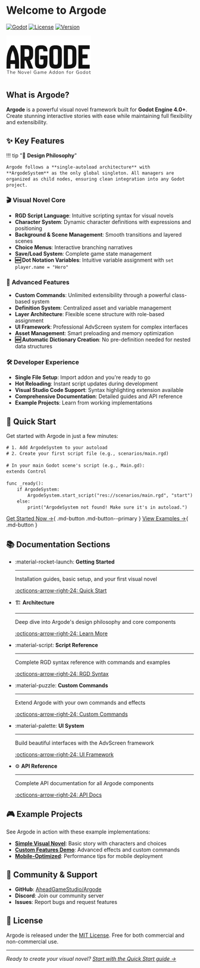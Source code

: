 # Welcome to Argode

[![Godot](https://img.shields.io/badge/Godot-4.0+-blue.svg)](https://godotengine.org/)
[![License](https://img.shields.io/badge/License-MIT-green.svg)](LICENSE)
[![Version](https://img.shields.io/badge/Version-2.0-orange.svg)](https://github.com/AheadGameStudio/Argode/releases)

![Argode Logo](images/ArgodeLogo.png)

## What is Argode?

**Argode** is a powerful visual novel framework built for **Godot Engine 4.0+**. Create stunning interactive stories with ease while maintaining full flexibility and extensibility.

## ✨ Key Features

!!! tip "🎯 **Design Philosophy**"
    
    Argode follows a **single-autoload architecture** with **ArgodeSystem** as the only global singleton. All managers are organized as child nodes, ensuring clean integration into any Godot project.

### 🎬 **Visual Novel Core**
- **RGD Script Language**: Intuitive scripting syntax for visual novels
- **Character System**: Dynamic character definitions with expressions and positioning
- **Background & Scene Management**: Smooth transitions and layered scenes
- **Choice Menus**: Interactive branching narratives
- **Save/Load System**: Complete game state management
- **🆕 Dot Notation Variables**: Intuitive variable assignment with `set player.name = "Hero"`

### 🎨 **Advanced Features**
- **Custom Commands**: Unlimited extensibility through a powerful class-based system
- **Definition System**: Centralized asset and variable management
- **Layer Architecture**: Flexible scene structure with role-based assignment
- **UI Framework**: Professional AdvScreen system for complex interfaces
- **Asset Management**: Smart preloading and memory optimization
- **🆕 Automatic Dictionary Creation**: No pre-definition needed for nested data structures

### 🛠️ **Developer Experience**
- **Single File Setup**: Import addon and you're ready to go
- **Hot Reloading**: Instant script updates during development  
- **Visual Studio Code Support**: Syntax highlighting extension available
- **Comprehensive Documentation**: Detailed guides and API reference
- **Example Projects**: Learn from working implementations

## 🚀 Quick Start

Get started with Argode in just a few minutes:

```gdscript
# 1. Add ArgodeSystem to your autoload
# 2. Create your first script file (e.g., scenarios/main.rgd)

# In your main Godot scene's script (e.g., Main.gd):
extends Control

func _ready():
    if ArgodeSystem:
        ArgodeSystem.start_script("res://scenarios/main.rgd", "start")
    else:
        print("ArgodeSystem not found! Make sure it's in autoload.")
```

[Get Started Now →](getting-started/quick-start.md){ .md-button .md-button--primary }
[View Examples →](examples/simple-vn.md){ .md-button }

## 📚 Documentation Sections

<div class="grid cards" markdown>

-   :material-rocket-launch: **Getting Started**
    
    ---
    
    Installation guides, basic setup, and your first visual novel
    
    [:octicons-arrow-right-24: Quick Start](getting-started/quick-start.md)

-   🏗️ **Architecture**
    
    ---
    
    Deep dive into Argode's design philosophy and core components
    
    [:octicons-arrow-right-24: Learn More](architecture/design-philosophy.md)

-   :material-script: **Script Reference**
    
    ---
    
    Complete RGD syntax reference with commands and examples
    
    [:octicons-arrow-right-24: RGD Syntax](script/rgd-syntax.md)

-   :material-puzzle: **Custom Commands**
    
    ---
    
    Extend Argode with your own commands and effects
    
    [:octicons-arrow-right-24: Custom Commands](custom-commands/overview.md)

-   :material-palette: **UI System**
    
    ---
    
    Build beautiful interfaces with the AdvScreen framework
    
    [:octicons-arrow-right-24: UI Framework](ui/advscreen.md)

-   ⚙️ **API Reference**
    
    ---
    
    Complete API documentation for all Argode components
    
    [:octicons-arrow-right-24: API Docs](api/argode-system.md)

</div>

## 🎮 Example Projects

See Argode in action with these example implementations:

- **[Simple Visual Novel](examples/simple-vn.md)**: Basic story with characters and choices
- **[Custom Features Demo](examples/custom-features.md)**: Advanced effects and custom commands  
- **[Mobile-Optimized](examples/best-practices.md)**: Performance tips for mobile deployment

## 🤝 Community & Support

- **GitHub**: [AheadGameStudio/Argode](https://github.com/AheadGameStudio/Argode)
- **Discord**: Join our community server
- **Issues**: Report bugs and request features

## 📄 License

Argode is released under the [MIT License](https://github.com/AheadGameStudio/Argode/blob/main/LICENSE). Free for both commercial and non-commercial use.

---

*Ready to create your visual novel? [Start with the Quick Start guide →](getting-started/quick-start.md)*
